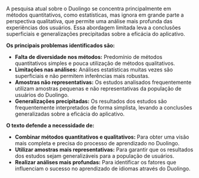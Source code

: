A pesquisa atual sobre o Duolingo se concentra principalmente em métodos quantitativos, como estatísticas, mas ignora em grande parte a perspectiva qualitativa, que permite uma análise mais profunda das experiências dos usuários. Essa abordagem limitada leva a conclusões superficiais e generalizações precipitadas sobre a eficácia do aplicativo.

**Os principais problemas identificados são:**

* **Falta de diversidade nos métodos:** Predomínio de métodos quantitativos simples e pouca utilização de métodos qualitativos.
* **Limitações nas análises:** Análises estatísticas muitas vezes são superficiais e não permitem inferências mais robustas.
* **Amostras não representativas:** Os estudos analisados frequentemente utilizam amostras pequenas e não representativas da população de usuários do Duolingo.
* **Generalizações precipitadas:** Os resultados dos estudos são frequentemente interpretados de forma simplista, levando a conclusões generalizadas sobre a eficácia do aplicativo.

**O texto defende a necessidade de:**

* **Combinar métodos quantitativos e qualitativos:** Para obter uma visão mais completa e precisa do processo de aprendizado no Duolingo.
* **Utilizar amostras mais representativas:** Para garantir que os resultados dos estudos sejam generalizáveis para a população de usuários.
* **Realizar análises mais profundas:** Para identificar os fatores que influenciam o sucesso no aprendizado de idiomas através do Duolingo.




